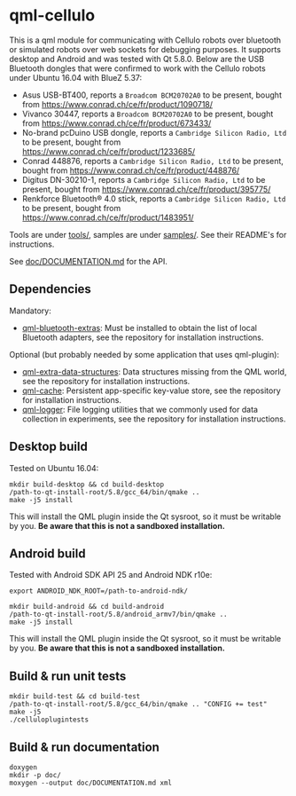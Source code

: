 qml-cellulo
===========

This is a qml module for communicating with Cellulo robots over bluetooth or simulated robots over web sockets for
debugging purposes. It supports desktop and Android and was tested with Qt 5.8.0. Below are the USB Bluetooth dongles
that were confirmed to work with the Cellulo robots under Ubuntu 16.04 with BlueZ 5.37:

  - Asus USB-BT400, reports a `Broadcom BCM20702A0` to be present, bought from https://www.conrad.ch/ce/fr/product/1090718/
  - Vivanco 30447, reports a `Broadcom BCM20702A0` to be present, bought from https://www.conrad.ch/ce/fr/product/673433/
  - No-brand pcDuino USB dongle, reports a `Cambridge Silicon Radio, Ltd` to be present, bought from https://www.conrad.ch/ce/fr/product/1233685/
  - Conrad 448876, reports a `Cambridge Silicon Radio, Ltd` to be present, bought from https://www.conrad.ch/ce/fr/product/448876/
  - Digitus DN-30210-1, reports a `Cambridge Silicon Radio, Ltd` to be present, bought from https://www.conrad.ch/ce/fr/product/395775/
  - Renkforce Bluetooth® 4.0 stick, reports a `Cambridge Silicon Radio, Ltd` to be present, bought from https://www.conrad.ch/ce/fr/product/1483951/

Tools are under [tools/](tools/), samples are under [samples/](samples/). See their README's for instructions.

See [doc/DOCUMENTATION.md](doc/DOCUMENTATION.md) for the API.

Dependencies
-------------

Mandatory:

  - [qml-bluetooth-extras](https://github.com/chili-epfl/qml-bluetooth-extras): Must be installed to obtain the list of local Bluetooth adapters, see the repository for installation instructions.

Optional (but probably needed by some application that uses qml-plugin):

  - [qml-extra-data-structures](https://github.com/chili-epfl/qml-extra-data-structures): Data structures missing from the QML world, see the repository for installation instructions.
  - [qml-cache](https://github.com/chili-epfl/qml-cache): Persistent app-specific key-value store, see the repository for installation instructions.
  - [qml-logger](https://github.com/chili-epfl/qml-logger): File logging utilities that we commonly used for data collection in experiments, see the repository for installation instructions.

Desktop build
-------------

Tested on Ubuntu 16.04:

```
mkdir build-desktop && cd build-desktop
/path-to-qt-install-root/5.8/gcc_64/bin/qmake ..
make -j5 install
```

This will install the QML plugin inside the Qt sysroot, so it must be writable by you. **Be aware that this is not a sandboxed installation.**

Android build
-------------

Tested with Android SDK API 25 and Android NDK r10e:

```
export ANDROID_NDK_ROOT=/path-to-android-ndk/
```

```
mkdir build-android && cd build-android
/path-to-qt-install-root/5.8/android_armv7/bin/qmake ..
make -j5 install
```

This will install the QML plugin inside the Qt sysroot, so it must be writable by you. **Be aware that this is not a sandboxed installation.**

Build & run unit tests
----------------------

```
mkdir build-test && cd build-test
/path-to-qt-install-root/5.8/gcc_64/bin/qmake .. "CONFIG += test"
make -j5
./celluloplugintests
```

Build & run documentation
-------------------------

```
doxygen
mkdir -p doc/
moxygen --output doc/DOCUMENTATION.md xml
```
